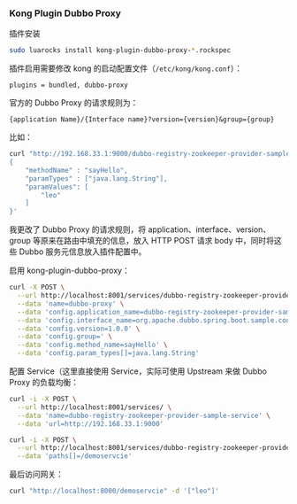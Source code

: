 ### Kong Plugin Dubbo Proxy

插件安装

```bash
sudo luarocks install kong-plugin-dubbo-proxy-*.rockspec
```

插件启用需要修改 kong 的启动配置文件（`/etc/kong/kong.conf`）：

```text
plugins = bundled, dubbo-proxy
```

官方的 Dubbo Proxy 的请求规则为：

```text
{application Name}/​{Interface name}?version={version}&group={group}
```

比如：

```bash
curl "http://192.168.33.1:9000/dubbo-registry-zookeeper-provider-sample/org.apache.dubbo.spring.boot.sample.consumer.DemoService?version=1.0.0" -d '
{
    "methodName" : "sayHello",
    "paramTypes" : ["java.lang.String"],
    "paramValues": [
        "leo"
    ]
}'
```

我更改了 Dubbo Proxy 的请求规则，将 application、interface、version、group 等原来在路由中填充的信息，放入 HTTP POST 请求 body 中，同时将这些 Dubbo 服务元信息放入插件配置中。

启用 kong-plugin-dubbo-proxy：

```bash
curl -X POST \
  --url http://localhost:8001/services/dubbo-registry-zookeeper-provider-sample-service/plugins \
  --data 'name=dubbo-proxy' \
  --data 'config.application_name=dubbo-registry-zookeeper-provider-sample' \
  --data 'config.interface_name=org.apache.dubbo.spring.boot.sample.consumer.DemoService' \
  --data 'config.version=1.0.0' \
  --data 'config.group=' \
  --data 'config.method_name=sayHello' \
  --data 'config.param_types[]=java.lang.String'
```

配置 Service（这里直接使用 Service，实际可使用 Upstream 来做 Dubbo Proxy 的负载均衡：

```bash
curl -i -X POST \
  --url http://localhost:8001/services/ \
  --data 'name=dubbo-registry-zookeeper-provider-sample-service' \
  --data 'url=http://192.168.33.1:9000'

curl -i -X POST \
  --url http://localhost:8001/services/dubbo-registry-zookeeper-provider-sample-service/routes \
  --data 'paths[]=/demoservcie'
```

最后访问网关：

```bash
curl "http://localhost:8000/demoservcie" -d '["leo"]'
```

